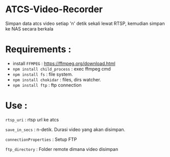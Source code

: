 # ATCS-Video-Recorder
Simpan data atcs video setiap 'n' detik sekali lewat RTSP, kemudian simpan ke NAS secara berkala

# Requirements :
* install `FFMPEG` : https://ffmpeg.org/download.html
* `npm install child_process` : exec ffmpeg cmd
* `npm install fs` : file system.
* `npm install chokidar` : files, dirs watcher.
* `npm install ftp` : ftp connection

# Use :
`rtsp_uri` : rtsp url ke atcs

`save_in_secs` : n-detik. Durasi video yang akan disimpan.

`connectionProperties` : Setup FTP

`ftp_directory` : Folder remote dimana video disimpan
